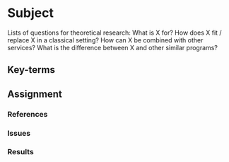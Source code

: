 # Subject
Lists of questions for theoretical research:
What is X for?
How does X fit / replace X in a classical setting?
How can X be combined with other services?
What is the difference between X and other similar programs?



## Key-terms


## Assignment


### References


### Issues


### Results
